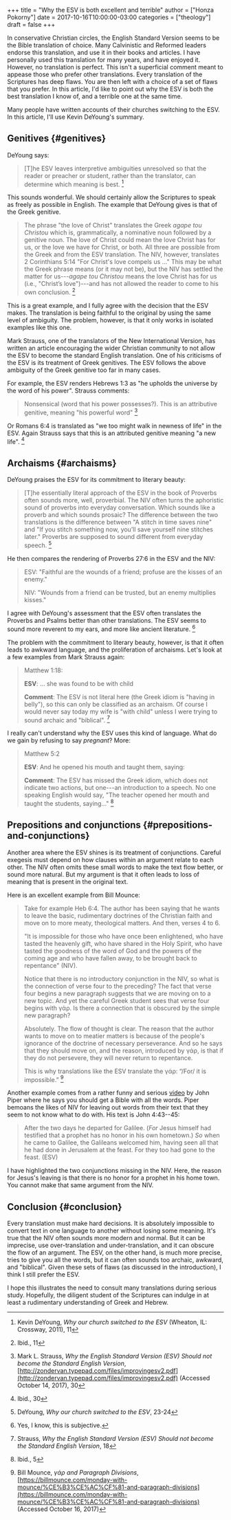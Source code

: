 +++
title = "Why the ESV is both excellent and terrible"
author = ["Honza Pokorny"]
date = 2017-10-16T10:00:00-03:00
categories = ["theology"]
draft = false
+++

In conservative Christian circles, the English Standard Version seems to be the
Bible translation of choice.  Many Calvinistic and Reformed leaders endorse this
translation, and use it in their books and articles.  I have personally used
this translation for many years, and have enjoyed it.  However, no translation
is perfect.  This isn't a superficial comment meant to appease those who prefer
other translations.  Every translation of the Scriptures has deep flaws.  You
are then left with a choice of a set of flaws that you prefer.  In this article,
I'd like to point out why the ESV is both the best translation I know of, and a
terrible one at the same time.

Many people have written accounts of their churches switching to the ESV.  In
this article, I'll use Kevin DeYoung's summary.


## Genitives {#genitives}

DeYoung says:

> [T]he ESV leaves interpretive ambiguities unresolved so that the reader or
> preacher or student, rather than the translator, can determine which meaning
> is best.&nbsp;[^1]

This sounds wonderful.  We should certainly allow the Scriptures to speak as
freely as possible in English.  The example that DeYoung gives is that of the
Greek genitive.

> The phrase "the love of Christ" translates the Greek _agape tou Christou_
> which is, grammatically, a nominative noun followed by a genitive noun. The
> love of Christ could mean the love Christ has for us, or the love we have
> for Christ, or both.  All three are possible from the Greek and from the ESV
> translation. The NIV, however, translates 2 Corinthians 5:14 "For Christ's
> love compels us ..."  This may be what the Greek phrase means (or it may not
> be), but the NIV has settled the matter for us---_agape tou Christou_ means
> the love Christ has for us (i.e., "Christ’s love")---and has not allowed the
> reader to come to his own conclusion.&nbsp;[^2]

This is a great example, and I fully agree with the decision that the ESV makes.
The translation is being faithful to the original by using the same level of
ambiguity.  The problem, however, is that it only works in isolated examples
like this one.

Mark Strauss, one of the translators of the New International Version, has
written an article encouraging the wider Christian community to not allow the
ESV to become the standard English translation.  One of his criticisms of the
ESV is its treatment of Greek genitives.  The ESV follows the above ambiguity of
the Greek genitive too far in many cases.

For example, the ESV renders Hebrews 1:3 as "he upholds the universe by the word
of his power".  Strauss comments:

> Nonsensical (word that his power possesses?). This is an attributive
> genitive, meaning "his powerful word"&nbsp;[^3]

Or Romans 6:4 is translated as "we too might walk in newness of life" in the
ESV.  Again Strauss says that this is an attributed genitive meaning "a new
life".&nbsp;[^4]


## Archaisms {#archaisms}

DeYoung praises the ESV for its commitment to literary beauty:

> [T]he essentially literal approach of the ESV in the book of Proverbs often
> sounds more, well, proverbial.  The NIV often turns the aphoristic sound of
> proverbs into everyday conversation. Which sounds like a proverb and which
> sounds prosaic?  The difference between the two translations is the
> difference between "A stitch in time saves nine" and "If you stitch
> something now, you’ll save yourself nine stitches later." Proverbs are
> supposed to sound different from everyday speech.&nbsp;[^5]

He then compares the rendering of Proverbs 27:6 in the ESV and the NIV:

> ESV: "Faithful are the wounds of a friend; profuse are the kisses of an enemy."
>
> NIV: "Wounds from a friend can be trusted, but an enemy multiplies kisses."

I agree with DeYoung's assessment that the ESV often translates the Proverbs
and Psalms better than other translations.  The ESV seems to sound more
reverent to my ears, and more like ancient literature.&nbsp;[^6]

The problem with the commitment to literary beauty, however, is that it often
leads to awkward language, and the proliferation of archaisms.  Let's look at a
few examples from Mark Strauss again:

> Matthew 1:18:
>
> <strong>ESV</strong>: ... she was found to be with child
>
> <strong>Comment</strong>: The ESV is not literal here (the Greek idiom is "having in
> belly"), so this can only be classified as an archaism. Of course I would
> never say today my wife is "with child" unless I were trying to sound
> archaic and "biblical".&nbsp;[^7]

I really can't understand why the ESV uses this kind of language.  What do we
gain by refusing to say _pregnant_?  More:

> Matthew 5:2
>
> <strong>ESV</strong>: And he opened his mouth and taught them, saying:
>
> <strong>Comment</strong>: The ESV has missed the Greek idiom, which does not indicate two
> actions, but one---an introduction to a speech. No one speaking English would
> say, "The teacher opened her mouth and taught the students, saying..."&nbsp;[^8]


## Prepositions and conjunctions {#prepositions-and-conjunctions}

Another area where the ESV shines is its treatment of conjunctions.  Careful
exegesis must depend on how clauses within an argument relate to each other.
The NIV often omits these small words to make the text flow better, or sound
more natural.  But my argument is that it often leads to loss of meaning that is
present in the original text.

Here is an excellent example from Bill Mounce:

> Take for example Heb 6:4. The author has been saying that he wants to leave
> the basic, rudimentary doctrines of the Christian faith and move on to more
> meaty, theological matters. And then, verses 4 to 6.
>
> "It is impossible for those who have once been enlightened, who have tasted
> the heavenly gift, who have shared in the Holy Spirit, who have tasted the
> goodness of the word of God and the powers of the coming age and who have
> fallen away, to be brought back to repentance" (NIV).
>
> Notice that there is no introductory conjunction in the NIV, so what is the
> connection of verse four to the preceding? The fact that verse four begins a
> new paragraph suggests that we are moving on to a new topic. And yet the
> careful Greek student sees that verse four begins with γάρ. Is there a
> connection that is obscured by the simple new paragraph?
>
> Absolutely. The flow of thought is clear. The reason that the author wants
> to move on to meatier matters is because of the people's ignorance of the
> doctrine of necessary perseverance. And so he says that they should move on,
> and the reason, introduced by γάρ, is that if they do not persevere, they
> will never return to repentance.
>
> This is why translations like the ESV translate the γάρ: “/For/ it is
> impossible.”&nbsp;[^9]

Another example comes from a rather funny and serious [video](https://www.youtube.com/watch?v=Xdc10WJVtZs) by John Piper
where he says you should get a Bible with all the words.  Piper bemoans the
likes of NIV for leaving out words from their text that they seem to not know
what to do with.  His text is John 4:43--45:

> After the two days he departed for Galilee. (_For_ Jesus himself had
> testified that a prophet has no honor in his own hometown.) _So_ when he
> came to Galilee, the Galileans welcomed him, having seen all that he had
> done in Jerusalem at the feast. For they too had gone to the feast. (ESV)

I have highlighted the two conjunctions missing in the NIV.  Here, the reason
for Jesus's leaving is that there is no honor for a prophet in his home town.
You cannot make that same argument from the NIV.


## Conclusion {#conclusion}

Every translation must make hard decisions.  It is absolutely impossible to
convert text in one language to another without losing some meaning.  It's true
that the NIV often sounds more modern and normal.  But it can be imprecise, use
over-translation and under-translation, and it can obscure the flow of an
argument.  The ESV, on the other hand, is much more precise, tries to give you
all the words, but it can often sounds too archaic, awkward, and "biblical".
Given these sets of flaws (as discussed in the introduction), I think I still
prefer the ESV.

I hope this illustrates the need to consult many translations during serious
study.  Hopefully, the diligent student of the Scriptures can indulge in at
least a rudimentary understanding of Greek and Hebrew.

[^1]: Kevin DeYoung, _Why our church switched to the ESV_ (Wheaton, IL: Crossway, 2011), 11

[^2]: Ibid., 11

[^3]: Mark L. Strauss, _Why the English Standard Version (ESV)
Should not become the Standard English Version_,
[http://zondervan.typepad.com/files/improvingesv2.pdf](http://zondervan.typepad.com/files/improvingesv2.pdf) (Accessed October
14, 2017), 30

[^4]: Ibid., 30

[^5]: DeYoung, _Why our church switched to the ESV_, 23-24

[^6]: Yes, I know, this is subjective.

[^7]: Strauss, _Why the English Standard Version (ESV)
Should not become the Standard English Version_, 18

[^8]: Ibid., 5

[^9]: Bill Mounce, _γάρ and Paragraph Divisions_,
[https://billmounce.com/monday-with-mounce/%CE%B3%CE%AC%CF%81-and-paragraph-divisions](https://billmounce.com/monday-with-mounce/%CE%B3%CE%AC%CF%81-and-paragraph-divisions)
(Accessed October 16, 2017)
